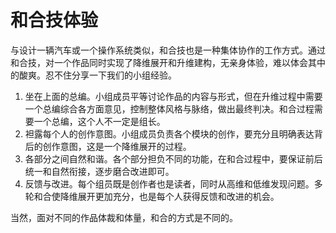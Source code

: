 # 和合技体验

与设计一辆汽车或一个操作系统类似，和合技也是一种集体协作的工作方式。通过和合技，对一个作品同时实现了降维展开和升维建构，无亲身体验，难以体会其中的酸爽。忍不住分享一下我们的小组经验。

1. 坐在上面的总编。小组成员平等讨论作品的内容与形式，但在升维过程中需要一个总编综合各方面意见，控制整体风格与脉络，做出最终判决。和合过程需要一个总编，这个人不一定是组长。
2. 袒露每个人的创作意图。小组成员负责各个模块的创作，要充分且明确表达背后的创作意图，这是一个降维展开的过程。
3. 各部分之间自然和谐。各个部分担负不同的功能，在和合过程中，要保证前后统一和自然衔接，逐步磨合改进即可。
4. 反馈与改进。每个组员既是创作者也是读者，同时从高维和低维发现问题。多轮和合使降维展开更加充分，也是每个人获得反馈和改进的机会。

当然，面对不同的作品体裁和体量，和合的方式是不同的。
